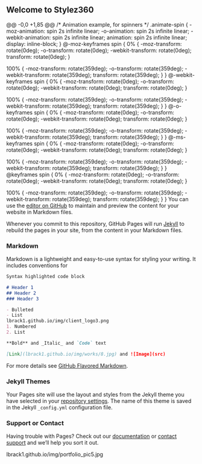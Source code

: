 ## Welcome to Stylez360

@@ -0,0 +1,85 @@
/*
   Animation example, for spinners
*/
.animate-spin {
  -moz-animation: spin 2s infinite linear;
  -o-animation: spin 2s infinite linear;
  -webkit-animation: spin 2s infinite linear;
  animation: spin 2s infinite linear;
  display: inline-block;
}
@-moz-keyframes spin {
  0% {
    -moz-transform: rotate(0deg);
    -o-transform: rotate(0deg);
    -webkit-transform: rotate(0deg);
    transform: rotate(0deg);
  }

  100% {
    -moz-transform: rotate(359deg);
    -o-transform: rotate(359deg);
    -webkit-transform: rotate(359deg);
    transform: rotate(359deg);
  }
}
@-webkit-keyframes spin {
  0% {
    -moz-transform: rotate(0deg);
    -o-transform: rotate(0deg);
    -webkit-transform: rotate(0deg);
    transform: rotate(0deg);
  }

  100% {
    -moz-transform: rotate(359deg);
    -o-transform: rotate(359deg);
    -webkit-transform: rotate(359deg);
    transform: rotate(359deg);
  }
}
@-o-keyframes spin {
  0% {
    -moz-transform: rotate(0deg);
    -o-transform: rotate(0deg);
    -webkit-transform: rotate(0deg);
    transform: rotate(0deg);
  }

  100% {
    -moz-transform: rotate(359deg);
    -o-transform: rotate(359deg);
    -webkit-transform: rotate(359deg);
    transform: rotate(359deg);
  }
}
@-ms-keyframes spin {
  0% {
    -moz-transform: rotate(0deg);
    -o-transform: rotate(0deg);
    -webkit-transform: rotate(0deg);
    transform: rotate(0deg);
  }

  100% {
    -moz-transform: rotate(359deg);
    -o-transform: rotate(359deg);
    -webkit-transform: rotate(359deg);
    transform: rotate(359deg);
  }
}
@keyframes spin {
  0% {
    -moz-transform: rotate(0deg);
    -o-transform: rotate(0deg);
    -webkit-transform: rotate(0deg);
    transform: rotate(0deg);
  }

  100% {
    -moz-transform: rotate(359deg);
    -o-transform: rotate(359deg);
    -webkit-transform: rotate(359deg);
    transform: rotate(359deg);
  }
}
You can use the [editor on GitHub](https://github.com/stylez360/stylez360.github.io/edit/main/README.md) to maintain and preview the content for your website in Markdown files.

Whenever you commit to this repository, GitHub Pages will run [Jekyll](https://jekyllrb.com/) to rebuild the pages in your site, from the content in your Markdown files.

### Markdown

Markdown is a lightweight and easy-to-use syntax for styling your writing. It includes conventions for

```markdown
Syntax highlighted code block

# Header 1
## Header 2
### Header 3

- Bulleted
- List
lbrack1.github.io/img/client_logo3.png
1. Numbered
2. List

**Bold** and _Italic_ and `Code` text

[Link](lbrack1.github.io/img/works/8.jpg) and ![Image](src)
```

For more details see [GitHub Flavored Markdown](https://guides.github.com/features/mastering-markdown/).

### Jekyll Themes

Your Pages site will use the layout and styles from the Jekyll theme you have selected in your [repository settings](https://github.com/stylez360/stylez360.github.io/settings/pages). The name of this theme is saved in the Jekyll `_config.yml` configuration file.

### Support or Contact

Having trouble with Pages? Check out our [documentation](https://docs.github.com/categories/github-pages-basics/) or [contact support](https://support.github.com/contact) and we’ll help you sort it out.

lbrack1.github.io/img/portfolio_pic5.jpg
